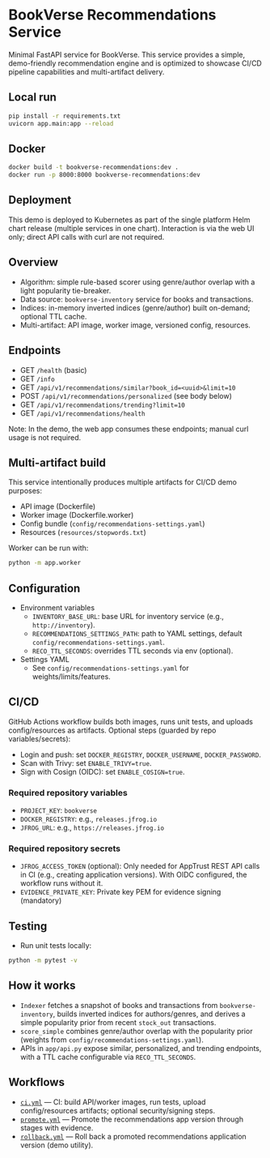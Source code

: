 # BookVerse Recommendations Service

Minimal FastAPI service for BookVerse. This service provides a simple, demo-friendly recommendation engine and is optimized to showcase CI/CD pipeline capabilities and multi-artifact delivery.

## Local run

```bash
pip install -r requirements.txt
uvicorn app.main:app --reload
```

## Docker

```bash
docker build -t bookverse-recommendations:dev .
docker run -p 8000:8000 bookverse-recommendations:dev
```

## Deployment

This demo is deployed to Kubernetes as part of the single platform Helm chart release (multiple services in one chart). Interaction is via the web UI only; direct API calls with curl are not required.

## Overview

- Algorithm: simple rule-based scorer using genre/author overlap with a light popularity tie-breaker.
- Data source: `bookverse-inventory` service for books and transactions.
- Indices: in-memory inverted indices (genre/author) built on-demand; optional TTL cache.
- Multi-artifact: API image, worker image, versioned config, resources.

## Endpoints

- GET `/health` (basic)
- GET `/info`
- GET `/api/v1/recommendations/similar?book_id=<uuid>&limit=10`
- POST `/api/v1/recommendations/personalized` (see body below)
- GET `/api/v1/recommendations/trending?limit=10`
- GET `/api/v1/recommendations/health`

Note: In the demo, the web app consumes these endpoints; manual curl usage is not required.

## Multi-artifact build

This service intentionally produces multiple artifacts for CI/CD demo purposes:

- API image (Dockerfile)
- Worker image (Dockerfile.worker)
- Config bundle (`config/recommendations-settings.yaml`)
- Resources (`resources/stopwords.txt`)

Worker can be run with:

```bash
python -m app.worker
```

## Configuration

- Environment variables
  - `INVENTORY_BASE_URL`: base URL for inventory service (e.g., `http://inventory`).
  - `RECOMMENDATIONS_SETTINGS_PATH`: path to YAML settings, default `config/recommendations-settings.yaml`.
  - `RECO_TTL_SECONDS`: overrides TTL seconds via env (optional).
- Settings YAML
  - See `config/recommendations-settings.yaml` for weights/limits/features.

## CI/CD

GitHub Actions workflow builds both images, runs unit tests, and uploads config/resources as artifacts.
Optional steps (guarded by repo variables/secrets):

- Login and push: set `DOCKER_REGISTRY`, `DOCKER_USERNAME`, `DOCKER_PASSWORD`.
- Scan with Trivy: set `ENABLE_TRIVY=true`.
- Sign with Cosign (OIDC): set `ENABLE_COSIGN=true`.

### Required repository variables

- `PROJECT_KEY`: `bookverse`
- `DOCKER_REGISTRY`: e.g., `releases.jfrog.io`
- `JFROG_URL`: e.g., `https://releases.jfrog.io`

### Required repository secrets

- `JFROG_ACCESS_TOKEN` (optional): Only needed for AppTrust REST API calls in CI (e.g., creating application versions). With OIDC configured, the workflow runs without it.
- `EVIDENCE_PRIVATE_KEY`: Private key PEM for evidence signing (mandatory)

## Testing

- Run unit tests locally:

```bash
python -m pytest -v
```

## How it works

- `Indexer` fetches a snapshot of books and transactions from `bookverse-inventory`, builds inverted indices for authors/genres, and derives a simple popularity prior from recent `stock_out` transactions.
- `score_simple` combines genre/author overlap with the popularity prior (weights from `config/recommendations-settings.yaml`).
- APIs in `app/api.py` expose similar, personalized, and trending endpoints, with a TTL cache configurable via `RECO_TTL_SECONDS`.

## Workflows

- [`ci.yml`](.github/workflows/ci.yml) — CI: build API/worker images, run tests, upload config/resources artifacts; optional security/signing steps.
- [`promote.yml`](.github/workflows/promote.yml) — Promote the recommendations app version through stages with evidence.
- [`rollback.yml`](.github/workflows/rollback.yml) — Roll back a promoted recommendations application version (demo utility).
